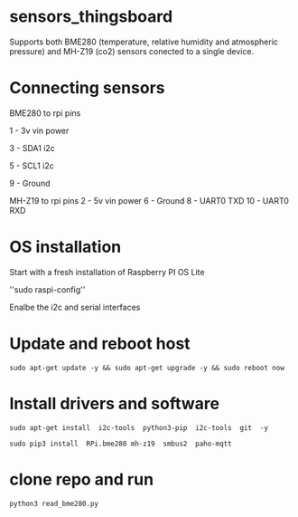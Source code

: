 # sensors_thingsboard

Supports both BME280 (temperature, relative humidity and atmospheric pressure) and MH-Z19 (co2) sensors conected to a single device.

# Connecting sensors

BME280 to rpi pins

  1 - 3v vin power
  
  3 - SDA1 i2c
  
  5 - SCL1 i2c
  
  9 - Ground

MH-Z19 to rpi pins
  2 - 5v vin power
  6 - Ground
  8 - UART0 TXD
  10 - UART0 RXD

# OS installation

Start with a fresh installation of Raspberry PI OS Lite

''sudo raspi-config''

Enalbe the i2c and serial interfaces

# Update and reboot host
``sudo apt-get update -y && sudo apt-get upgrade -y && sudo reboot now``

# Install drivers and software 

``sudo apt-get install  i2c-tools  python3-pip  i2c-tools  git  -y``

``sudo pip3 install  RPi.bme280 mh-z19  smbus2  paho-mqtt``

# clone repo and run 

``python3 read_bme280.py``
